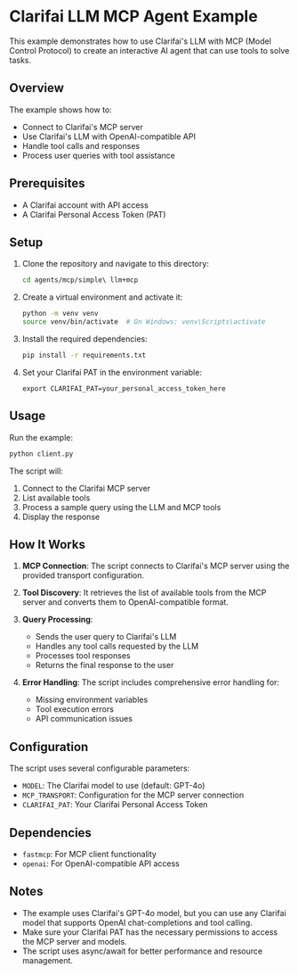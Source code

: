 # Clarifai LLM MCP Agent Example

This example demonstrates how to use Clarifai's LLM with MCP (Model Control Protocol) to create an interactive AI agent that can use tools to solve tasks.

## Overview

The example shows how to:
- Connect to Clarifai's MCP server
- Use Clarifai's LLM with OpenAI-compatible API
- Handle tool calls and responses
- Process user queries with tool assistance

## Prerequisites

- A Clarifai account with API access
- A Clarifai Personal Access Token (PAT)

## Setup

1. Clone the repository and navigate to this directory:
   ```bash
   cd agents/mcp/simple\ llm+mcp
   ```

2. Create a virtual environment and activate it:
   ```bash
   python -m venv venv
   source venv/bin/activate  # On Windows: venv\Scripts\activate
   ```

3. Install the required dependencies:
   ```bash
   pip install -r requirements.txt
   ```

4. Set your Clarifai PAT in the environment variable:
   ```
   export CLARIFAI_PAT=your_personal_access_token_here
   ```

## Usage

Run the example:
```bash
python client.py
```

The script will:
1. Connect to the Clarifai MCP server
2. List available tools
3. Process a sample query using the LLM and MCP tools
4. Display the response

## How It Works

1. **MCP Connection**: The script connects to Clarifai's MCP server using the provided transport configuration.

2. **Tool Discovery**: It retrieves the list of available tools from the MCP server and converts them to OpenAI-compatible format.

3. **Query Processing**:
   - Sends the user query to Clarifai's LLM
   - Handles any tool calls requested by the LLM
   - Processes tool responses
   - Returns the final response to the user

4. **Error Handling**: The script includes comprehensive error handling for:
   - Missing environment variables
   - Tool execution errors
   - API communication issues

## Configuration

The script uses several configurable parameters:

- `MODEL`: The Clarifai model to use (default: GPT-4o)
- `MCP_TRANSPORT`: Configuration for the MCP server connection
- `CLARIFAI_PAT`: Your Clarifai Personal Access Token

## Dependencies

- `fastmcp`: For MCP client functionality
- `openai`: For OpenAI-compatible API access

## Notes

- The example uses Clarifai's GPT-4o model, but you can use any Clarifai model that supports OpenAI chat-completions and tool calling.
- Make sure your Clarifai PAT has the necessary permissions to access the MCP server and models.
- The script uses async/await for better performance and resource management.

